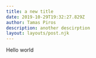 ```yaml
---
title: a new title
date: 2019-10-29T19:32:27.829Z
author: Tamas Piros
description: another descirption
layout: layouts/post.njk
---
```

Hello world
